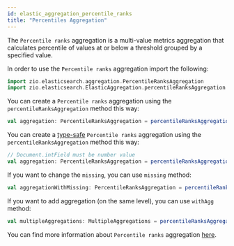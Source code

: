 ```yaml
---
id: elastic_aggregation_percentile_ranks
title: "Percentiles Aggregation"
---
```


The `Percentile ranks` aggregation is a multi-value metrics aggregation that calculates percentile of values at or below a threshold grouped by a specified value.

In order to use the `Percentile ranks` aggregation import the following:
```scala
import zio.elasticsearch.aggregation.PercentileRanksAggregation
import zio.elasticsearch.ElasticAggregation.percentileRanksAggregation
```

You can create a `Percentile ranks` aggregation using the `percentileRanksAggregation` method this way:
```scala
val aggregation: PercentileRanksAggregation = percentileRanksAggregation(field = "intField", name = "percentileRanksAggregation", values = 500, 600)
```

You can create a [type-safe](https://lambdaworks.github.io/zio-elasticsearch/overview/overview_zio_prelude_schema) `Percentile ranks` aggregation using the `percentileRanksAggregation` method this way:
```scala
// Document.intField must be number value
val aggregation: PercentileRanksAggregation = percentileRanksAggregation(field = Document.intField, name = "percentileRanksAggregation", values = 500, 600)
```

If you want to change the `missing`, you can use `missing` method:
```scala
val aggregationWithMissing: PercentileRanksAggregation = percentileRanksAggregation(field = Document.intField, name = "percentileRanksAggregation", values = 500, 600).missing(10.0)
```

If you want to add aggregation (on the same level), you can use `withAgg` method:
```scala
val multipleAggregations: MultipleAggregations = percentileRanksAggregation(field = Document.intField, name = "percentileRanksAggregation1", values = 500, 600).withAgg(percentileRanksAggregation(field = Document.doubleField, name = "percentileRanksAggregation2", values = 500, 600))
```

You can find more information about `Percentile ranks` aggregation [here](https://www.elastic.co/guide/en/elasticsearch/reference/current/search-aggregations-metrics-percentile-rank-aggregation.html).


